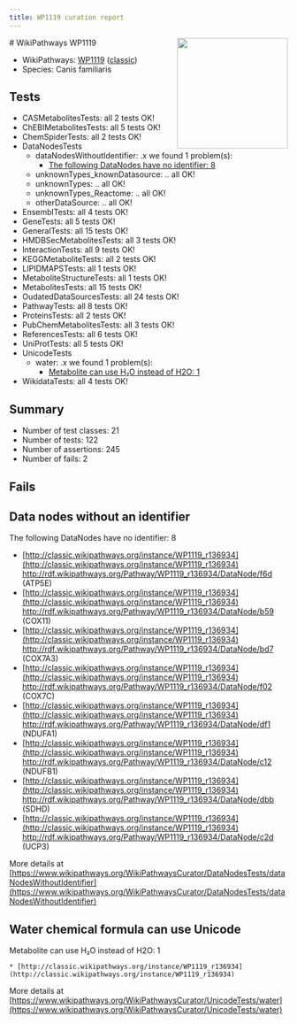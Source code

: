```yaml
---
title: WP1119 curation report
---
```


<img style="float: right; width: 200px" src="https://upload.wikimedia.org/wikipedia/commons/thumb/8/83/Wplogo_with_text_500.png/640px-Wplogo_with_text_500.png" />
# WikiPathways WP1119

* WikiPathways: [WP1119](https://wikipathways.org/pathways/WP1119) ([classic](https://classic.wikipathways.org/instance/WP1119))
* Species: Canis familiaris
## Tests
* CASMetabolitesTests: all 2 tests OK!
* ChEBIMetabolitesTests: all 5 tests OK!
* ChemSpiderTests: all 2 tests OK!
* DataNodesTests
    * dataNodesWithoutIdentifier: .x we found 1 problem(s):
        * [The following DataNodes have no identifier: 8](#d2d32fa7)
    * unknownTypes_knownDatasource: .. all OK!
    * unknownTypes: .. all OK!
    * unknownTypes_Reactome: .. all OK!
    * otherDataSource: .. all OK!
* EnsemblTests: all 4 tests OK!
* GeneTests: all 5 tests OK!
* GeneralTests: all 15 tests OK!
* HMDBSecMetabolitesTests: all 3 tests OK!
* InteractionTests: all 9 tests OK!
* KEGGMetaboliteTests: all 2 tests OK!
* LIPIDMAPSTests: all 1 tests OK!
* MetaboliteStructureTests: all 1 tests OK!
* MetabolitesTests: all 15 tests OK!
* OudatedDataSourcesTests: all 24 tests OK!
* PathwayTests: all 8 tests OK!
* ProteinsTests: all 2 tests OK!
* PubChemMetabolitesTests: all 3 tests OK!
* ReferencesTests: all 6 tests OK!
* UniProtTests: all 5 tests OK!
* UnicodeTests
    * water: .x we found 1 problem(s):
        * [Metabolite can use H₂O instead of H2O: 1](#a680b2d0)
* WikidataTests: all 4 tests OK!


## Summary

* Number of test classes: 21
* Number of tests: 122
* Number of assertions: 245
* Number of fails: 2

## Fails

<a name="d2d32fa7" />

## Data nodes without an identifier

The following DataNodes have no identifier: 8

* [http://classic.wikipathways.org/instance/WP1119_r136934](http://classic.wikipathways.org/instance/WP1119_r136934) http://rdf.wikipathways.org/Pathway/WP1119_r136934/DataNode/f6d (ATP5E)
* [http://classic.wikipathways.org/instance/WP1119_r136934](http://classic.wikipathways.org/instance/WP1119_r136934) http://rdf.wikipathways.org/Pathway/WP1119_r136934/DataNode/b59 (COX11)
* [http://classic.wikipathways.org/instance/WP1119_r136934](http://classic.wikipathways.org/instance/WP1119_r136934) http://rdf.wikipathways.org/Pathway/WP1119_r136934/DataNode/bd7 (COX7A3)
* [http://classic.wikipathways.org/instance/WP1119_r136934](http://classic.wikipathways.org/instance/WP1119_r136934) http://rdf.wikipathways.org/Pathway/WP1119_r136934/DataNode/f02 (COX7C)
* [http://classic.wikipathways.org/instance/WP1119_r136934](http://classic.wikipathways.org/instance/WP1119_r136934) http://rdf.wikipathways.org/Pathway/WP1119_r136934/DataNode/df1 (NDUFA1)
* [http://classic.wikipathways.org/instance/WP1119_r136934](http://classic.wikipathways.org/instance/WP1119_r136934) http://rdf.wikipathways.org/Pathway/WP1119_r136934/DataNode/c12 (NDUFB1)
* [http://classic.wikipathways.org/instance/WP1119_r136934](http://classic.wikipathways.org/instance/WP1119_r136934) http://rdf.wikipathways.org/Pathway/WP1119_r136934/DataNode/dbb (SDHD)
* [http://classic.wikipathways.org/instance/WP1119_r136934](http://classic.wikipathways.org/instance/WP1119_r136934) http://rdf.wikipathways.org/Pathway/WP1119_r136934/DataNode/c2d (UCP3)


More details at [https://www.wikipathways.org/WikiPathwaysCurator/DataNodesTests/dataNodesWithoutIdentifier](https://www.wikipathways.org/WikiPathwaysCurator/DataNodesTests/dataNodesWithoutIdentifier)

<a name="a680b2d0" />

## Water chemical formula can use Unicode

Metabolite can use H₂O instead of H2O: 1
```
* [http://classic.wikipathways.org/instance/WP1119_r136934](http://classic.wikipathways.org/instance/WP1119_r136934)
```

More details at [https://www.wikipathways.org/WikiPathwaysCurator/UnicodeTests/water](https://www.wikipathways.org/WikiPathwaysCurator/UnicodeTests/water)

